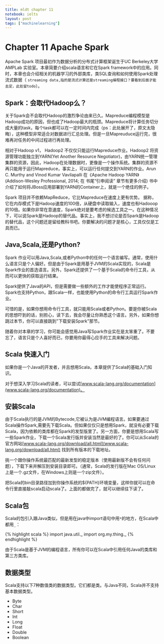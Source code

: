 ```yaml
---
title: mldt chapter 11
notebook: ielts
layout: post
tags: ["machinelearning"]
---
```

# Chapter 11 Apache Spark
Apache Spark 项目最初作为数据分析的分布式计算框架诞生于UC Berkeley大学 AMPLab 实验室。本章简要介绍scala语言和它在Spark framework中的应用。同时，本章也会介绍相关的机器学习的外部类库，类SQL查询和如何使用Spark处理流式数据（ `streaming data,指的是流式计算还是streaming编程接口？要看到后面才能去定，此处留todo`）。

## Spark：会取代Hadoop么？

关于Spark会不会取代Hadoop的激烈争论由来已久。Mapreduce编程模型是Hadoop成功的原因，但也成了Hadoop最大的瓶颈。Mapreduce将计算任务切分成大量的task，每个task都可以在一定时间内完成（ps：此处展开了，原文太隐晦），这种模型非常适合对数据进行汇总处理。但是一旦Mapreuduce运行完，很难再对任务的中间过程进行再处理。

相对于Hadoop v1， Hadoop2 不仅仅只能运行Mapreduce作业。Hadoop2 将资源管理功能独立到YARN(Yet Another Resource Negotiator)，由YARN统一管理集群的资源，因此，Hadoop在处理数据时，更像是一个操作系统。集群的资源不再只能用于运行Mapreduce，事实上，可以运行任何提交到YARN的作业。Arun C. Murthy and Vinod Kumar Vavilapalli 在《Apache Hadoop YARN》(Addison-Wesley Professional, 2014; 在 书尾“引申阅读” 章节有更多介绍) 书中介绍了如何将JBoss应用部署到YARN的Container上，就是一个绝佳的例子。

Spark 项目并不依赖MapReduce，它比Mapreduce在速度上更有优势。 据称，它在内存模式下是Hadoop速度的100倍，从硬盘中读取输入，速度也有Hadooop的10倍。如果你非常在意速度，Spark绝对是要考虑的候选工具之一。在这种情况下，可以说Spark是Hadoop的替代品。事实上，我不想讨论是否Spark是Hadoop的替代品，这个问题还是留给教科书吧。你要解决的问题才是核心，工具仅仅是工具而已。

## Java,Scala,还是Python?

Spark 作业可以用Java,Scala,或者Python中的任何一个语言编写。通常，使用什么语言只是个人偏好。但是由于Spark是用基于JVM的Scala实现的，Scala是Spark作业的首选语言。另外，Spark还提供了一个基于Scala的命令行工具，从而可以更快的获取运行结果。

Spark提供了Java的API，但是需要做一些额外的工作才能使程序正常运行。Spark也支持Python，跟Scala一样，也能使用Python的命令行工具运行Spark作业。

可惜的是，如果你想用命令行工具，就只能用Scala或者Python。要是你被Scala的思想吓到的话，别担心，读下去，我会尽量让你熟悉这个语言。另外，如果你想跳过本节，你可以直接跳到"下载安装Spark"那节。

随着你对本章的学习，你可能会感觉用Java写Spark作业实在是太笨重了。不要忘了，语言只是个人喜好而已，你要用你最得心应手的工具来解决问题。

Scala 快速入门
-------------------
如果你是一个Java的开发者，并且想用Scala，本章提供了Scala的基础入门知识。

对于想深入学习Scala的读者，可以尝试[www.scala-lang.org/documentation](www.scala-lang.org/documentation)。

## 安装Scala
由于Scala执行的是JVM的Bytecode,它被认为是JVM编程语言。如果要通过Scala操作Spark,需要先下载Scala。但如果仅仅只是想用Spark，就没有必要下载Scala，因为依赖的类库都在Spark的发型版里了。另一方面，你要是想用Scala写一些Spark作业，下载一个Scala发行版并安装当然是最好的了。你可以从Scala的官方网站[www.scala-lang.org/download/all.html](www.scala-lang.org/download/all.html) 找到所有版本的下载地址。

挑一个跟你操作系统最匹配的最新发型的稳定版本（使用最新版不会有任何问题），下载下来并解压到安装目录即可。（通常，Scala的发行版在Mac OS/Linux上是一个.gz文件，在Windows上则是一个zip文件）。

把Scala的bin目录路径加到你操作系统的${PATH}环境变量，这样你就可以在命令行里直接敲scala启动scala了。上面的都做完了，就可以继续往下读了。

## Scala包

Scala的包引入跟Java类似，但是用在java中import语句中用`*`的地方，在Scala中都用`_`：

{% highlight scala %}
import java.util._
import org.my.thing._
{% endhighlight %}

由于Scala是基于JVM的编程语言，所有你可以在Scala中引用任何Java的类库和第三方类库。

## 数据类型
Scala支持以下7种数值类的数据类型。它们都是类。与Java不同，Scala并不支持基本数据类型。

- Byte
- Char 
- Short 
- Int
- Long
- Float
- Double
- Boolean








 





























